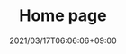 ---
title: Home page
date: 2021/03/17T06:06:06+09:00
draft: false
description: こんにちは！こちらは<span class="accent-text">バドミントンサークルの「リレーション」</span>のです。<span class="accent-text">文京区の周辺</span>を中心に活動しています。<span class="accent-text">このページは現在準備中です。</span>

header:
  description: こんにちは！こちらは<span class="accent-text">バドミントンサークル「リレーション」</span>のサイトです。<span class="accent-text">文京区の周辺</span>を中心に活動しています。<span class="accent-text">このページは現在準備中です。</span>
  image:
    url: tmp-hero.png
    alt: imege of badominton
    media: "(max-width: 46.25em)"
    params:
    - options: 1130x500
    - options: 848x443
      cmd: Fit
    - options: 565x420
      cmd: Fit
    - options: 360x318
      cmd: Fit
text_groups:
  - name: はじめに
    description: 2021年春からスタートした東京都文京区とその周辺を中心で活動するバドミントンサークルです。初心者から経験者まで、参加した誰もが楽しいと思えるサークルを目標にしています。現在、メンバーを募集しています。
projects:
  - title: Schedule 
    type: 練習日程など。
    link: https://oshw-tokyo.github.io/site-badminton-relation/schedule/
    image:
      url: works/schedule.jpg
      alt: The Strato web design theme
      media: "(max-width: 46.25em)"
      params:
      - options: 1130x590
      - options: 848x443
      - options: 565x420
      - options: 360x318 Left    
  - title: About us 
    type: 全員が楽しく参加できるバドミントンサークル。文京区中心。
    link: https://oshw-tokyo.github.io/site-badminton-relation/about/
    class: short-col
    image:
      url: works/about.jpg
      alt: The Analytic web design theme
      media: "(max-width: 46.25em)"
      params:
      - options: 364x590 Top
      - options: 848x443 Top
      - options: 565x420
      - options: 360x318
  - title: Contact
    type: 参加のご希望などのお問い合わせ
    link: https://oshw-tokyo.github.io/site-badminton-relation/contact/
    class: wide-col
    image:
      url: works/contact.jpg
      alt: The Friends theme
      media: "(max-width: 46.25em)"
      params:
      - options: 746x590 Right
      - options: 848x443 Top
      - options: 565x420 Right
      - options: 360x318 Center
---